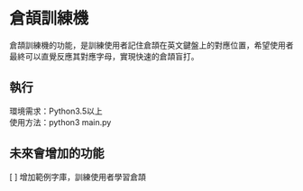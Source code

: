 # 倉頡訓練機
倉頡訓練機的功能，是訓練使用者記住倉頡在英文鍵盤上的對應位置，希望使用者最終可以直覺反應其對應字母，實現快速的倉頡盲打。  
  
## 執行
環境需求：Python3.5以上  
使用方法：python3 main.py  
  
## 未來會增加的功能  
[ ] 增加範例字庫，訓練使用者學習倉頡    
